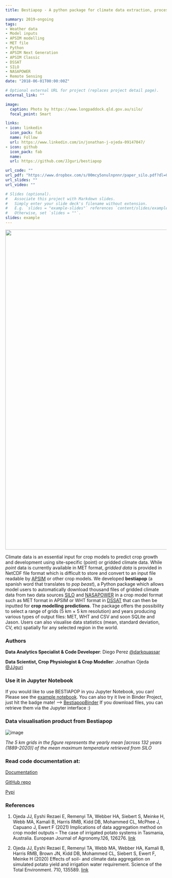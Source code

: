 ```yaml
---
title: Bestiapop - A python package for climate data extraction, processing and visualisation in crop models

summary: 2019-ongoing
tags:
- Weather data
- Model inputs
- APSIM modelling
- MET file
- Python
- APSIM Next Generation
- APSIM Classic
- DSSAT
- SILO
- NASAPOWER
- Remote Sensing 
date: "2018-06-01T00:00:00Z"

# Optional external URL for project (replaces project detail page).
external_link: ""

image:
  caption: Photo by https://www.longpaddock.qld.gov.au/silo/
  focal_point: Smart

links:
- icon: linkedin
  icon_pack: fab
  name: Follow
  url: https://www.linkedin.com/in/jonathan-j-ojeda-09147047/
- icon: github
  icon_pack: fab
  name:
  url: https://github.com/JJguri/bestiapop

url_code: ""
url_pdf: "https://www.dropbox.com/s/00mcy5onulnpnnr/paper_silo.pdf?dl=0"
url_slides: ""
url_video: ""

# Slides (optional).
#   Associate this project with Markdown slides.
#   Simply enter your slide deck's filename without extension.
#   E.g. `slides = "example-slides"` references `content/slides/example-slides.md`.
#   Otherwise, set `slides = ""`.
slides: example
---
```


<img src="https://img.shields.io/pypi/dm/bestiapop?style=flat-square" width="1000"/>

Climate data is an essential input for crop models to predict crop growth and development 
using site-specific (point) or gridded climate data. While *point* data is currently available 
in MET format, *gridded data* is provided in NetCDF file format which is difficult to store and 
convert to an input file readable by [APSIM](https://www.apsim.info) or other crop models. 
We developed **bestiapop** (a spanish word that translates to *pop beast*), a Python package 
which allows model users to automatically download thousand files of gridded climate 
data from two data sources [SILO](https://www.longpaddock.qld.gov.au/silo/gridded-data/) and 
[NASAPOWER](https://power.larc.nasa.gov/) in a crop model format such as 
MET format in APSIM or WHT format in [DSSAT](https://dssat.net/) that can then be inputted 
for **crop modelling predictions**. The package offers the possibility to select a range of grids 
(5 km × 5 km resolution) and years producing various types of output files: MET, WHT and CSV and soon 
SQLite and Jason. Users can also visualise data statistics (mean, standard deviation, CV, etc) spatially 
for any selected region in the world.

### Authors

**Data Analytics Specialist & Code Developer**: Diego Perez [@darkquassar](https://github.com/darkquasar)

**Data Scientist, Crop Physiologist & Crop Modeller**: Jonathan Ojeda [@JJguri](https://github.com/JJguri)

### Use it in Jupyter Notebook
If you would like to use BESTIAPOP in you Jupyter Notebook, you can! Please see the [example notebook](https://github.com/JJguri/bestiapop/blob/master/sample-data/ExampleMapsTasmania.ipynb).
You can also try it live in Binder Project, just hit the badge mate! --> [BestiapopBinder](https://mybinder.org/v2/gh/JJguri/bestiapop/HEAD?filepath=sample-data%2FExampleMapsTasmania.ipynb)
If you download files, you can retrieve them via the Jupyter interface :)

### Data visualisation product from Bestiapop
![image](/img/projects/tassie.png)

_The 5 km grids in the figure represents the yearly mean [across 132 years (1889-2020)] of 
the mean maximum temperature retrieved from SILO_

### Read code documentation at:

[Documentation](https://bestiapop.readthedocs.io/en/latest/?badge=latest)

[GitHub repo](https://github.com/JJguri/bestiapop)

[Pypi](https://pypi.org/project/bestiapop/)

### References
1. Ojeda JJ, Eyshi Rezaei E, Remenyi TA, Webber HA, Siebert S, Meinke H, Webb MA, Kamali B, Harris RMB, Kidd DB, Mohammed CL, McPhee J, Capuano J, Ewert F (2021) Implications of data aggregation method on crop model outputs – The case of irrigated potato systems in Tasmania, Australia. 
European Journal of Agronomy.126, 126276. [link](doi.org/10.1016/j.eja.2021.126276)

2. Ojeda JJ, Eyshi Rezaei E, Remenyi TA, Webb MA, Webber HA, Kamali B, Harris RMB, Brown JN, Kidd DB, Mohammed CL, Siebert S, Ewert F, Meinke H (2020) Effects of soil- and climate data aggregation on simulated potato yield and irrigation water requirement. 
Science of the Total Environment. 710, 135589. [link](doi:10.1016/j.scitotenv.2019.135589)
